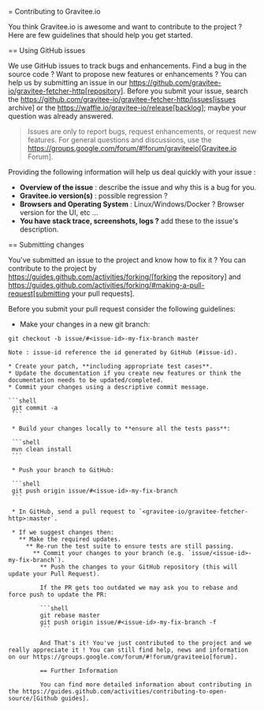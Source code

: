 = Contributing to Gravitee.io

You think Gravitee.io is awesome and want to contribute to the project ?
Here are few guidelines that should help you get started.

== Using GitHub issues

We use GitHub issues to track bugs and enhancements. Find a bug in the source code ? Want to propose new features or enhancements ? You can help us by submitting an issue in our https://github.com/gravitee-io/gravitee-fetcher-http[repository]. Before you submit your issue, search the https://github.com/gravitee-io/gravitee-fetcher-http/issues[issues archive] or the https://waffle.io/gravitee-io/release[backlog]; maybe your question was already answered.

> Issues are only to report bugs, request enhancements, or request new features. For general questions and discussions, use the https://groups.google.com/forum/#!forum/graviteeio[Gravitee.io Forum].

Providing the following information will help us deal quickly with your issue :

* **Overview of the issue** : describe the issue and why this is a bug for you. 
* **Gravitee.io version(s)** : possible regression ?
* **Browsers and Operating System** : Linux/Windows/Docker ? Browser version for the UI, etc ...
* **You have stack trace, screenshots, logs ?** add these to the issue's description.

== Submitting changes

You've submitted an issue to the project and know how to fix it ? You can contribute to the project by https://guides.github.com/activities/forking/[forking the repository] and https://guides.github.com/activities/forking/#making-a-pull-request[submitting your pull requests].

Before you submit your pull request consider the following guidelines:

* Make your changes in a new git branch:

```shell
git checkout -b issue/#<issue-id>-my-fix-branch master
```
    Note : issue-id reference the id generated by GitHub (#issue-id).

    * Create your patch, **including appropriate test cases**.
    * Update the documentation if you create new features or think the documentation needs to be updated/completed.
    * Commit your changes using a descriptive commit message.

    ```shell
     git commit -a
     ```

     * Build your changes locally to **ensure all the tests pass**:

     ```shell
     mvn clean install
     ```

     * Push your branch to GitHub:

     ```shell
     git push origin issue/#<issue-id>-my-fix-branch
     ```

     * In GitHub, send a pull request to `<gravitee-io/gravitee-fetcher-http>:master`.

     * If we suggest changes then:
       ** Make the required updates.
         ** Re-run the test suite to ensure tests are still passing.
           ** Commit your changes to your branch (e.g. `issue/<issue-id>-my-fix-branch`).
             ** Push the changes to your GitHub repository (this will update your Pull Request).

             If the PR gets too outdated we may ask you to rebase and force push to update the PR:

             ```shell
             git rebase master
             git push origin issue/#<issue-id>-my-fix-branch -f
             ```

             And That's it! You've just contributed to the project and we really appreciate it ! You can still find help, news and information on our https://groups.google.com/forum/#!forum/graviteeio[forum].

             == Further Information

             You can find more detailed information about contributing in the https://guides.github.com/activities/contributing-to-open-source/[Github guides].

